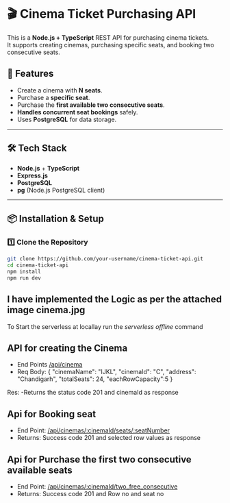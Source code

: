 # 🎬 Cinema Ticket Purchasing API

This is a **Node.js + TypeScript** REST API for purchasing cinema tickets.  
It supports creating cinemas, purchasing specific seats, and booking two consecutive seats.

## 🚀 Features
- Create a cinema with **N seats**.
- Purchase a **specific seat**.
- Purchase the **first available two consecutive seats**.
- **Handles concurrent seat bookings** safely.
- Uses **PostgreSQL** for data storage.

---

## 🛠️ Tech Stack
- **Node.js** + **TypeScript**
- **Express.js**
- **PostgreSQL**
- **pg** (Node.js PostgreSQL client)

---

## 📦 Installation & Setup

### **1️⃣ Clone the Repository**
```sh
git clone https://github.com/your-username/cinema-ticket-api.git
cd cinema-ticket-api
npm install
npm run dev
```

## I have implemented the Logic as per the attached image cinema.jpg
To Start the serverless at locallay run the *serverless offline* command
## API for creating the Cinema
- End Points [/api/cinema](http://localhost:3000/dev/cinemas)
- Req Body: 
{
    "cinemaName": "IJKL",
    "cinemaId": "C",
    "address": "Chandigarh",
    "totalSeats": 24,
    "eachRowCapacity":5
}

Res:
-Returns the status code 201 and cinemaId as response  

## Api for Booking seat
- End Point: [/api/cinemas/:cinemaId/seats/:seatNumber](http://localhost:3000/dev/cinemas/:cinemaId/:seatNumber)
- Returns: Success code 201 and selected row values as response

## Api for Purchase the first two consecutive available seats
- End Point: [/api/cinemas/:cinemaId/two_free_consecutive](http://localhost:3000/dev/cinemas/{cinemaId}/two_free_consecutive)
- Returns: Success code 201 and Row no and seat no
